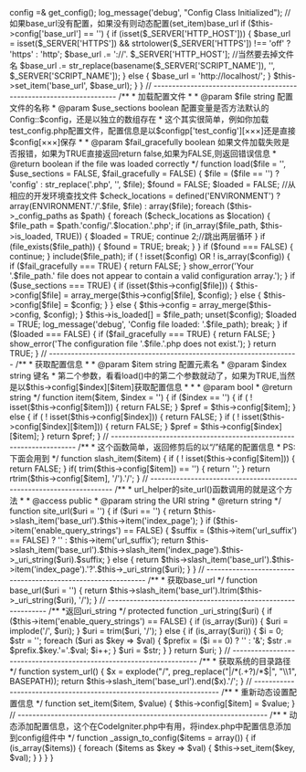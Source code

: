 <?php  if ( ! defined('BASEPATH')) exit('No direct script access allowed');
 
class CI_Config {
 
    /**
     * 配置变量列表
     */
    var $config = array();
    /**
     * 保存已加载的配置文件列表
     */
    var $is_loaded = array();
    /**
     * 配置路径
     */
    var $_config_paths = array(APPPATH);
 
 
    function __construct()
    {
        $this->config =& get_config();
        log_message('debug', "Config Class Initialized");
 
        // 如果base_url没有配置，如果没有则动态配置(set_item)base_url
        if ($this->config['base_url'] == '')
        {
            if (isset($_SERVER['HTTP_HOST']))
            {
                $base_url = isset($_SERVER['HTTPS']) && strtolower($_SERVER['HTTPS']) !== 'off' ? 'https' : 'http';
                $base_url .= '://'. $_SERVER['HTTP_HOST'];
                                //当然要去掉文件名
                $base_url .= str_replace(basename($_SERVER['SCRIPT_NAME']), '', $_SERVER['SCRIPT_NAME']);
            }
 
            else
            {
                $base_url = 'http://localhost/';
            }
 
            $this->set_item('base_url', $base_url);
        }
    }
 
    // --------------------------------------------------------------------
 
    /**
     * 加载配置文件
     *
 
     * @param $file    string    配置文件的名称
     * @param $use_sections  boolean  配置变量是否方法默认的Config::$config，还是以独立的数组存在
         * 这个其实很简单，例如你加载test_config.php配置文件，配置信息是以$configp['test_config'][×××]还是直接$config[×××]保存
         * 
     * @param $fail_gracefully  boolean  如果文件加载失败是否报错，如果为TRUE直接返回return false,如果为FALSE,则返回错误信息
     * @return    boolean    if the file was loaded correctly
     */
    function load($file = '', $use_sections = FALSE, $fail_gracefully = FALSE)
    {
        $file = ($file == '') ? 'config' : str_replace('.php', '', $file);
        $found = FALSE;
        $loaded = FALSE;
                
                //从相应的开发环境查找文件
        $check_locations = defined('ENVIRONMENT')
            ? array(ENVIRONMENT.'/'.$file, $file)
            : array($file);
 
        foreach ($this->_config_paths as $path)
        {
            foreach ($check_locations as $location)
            {
                $file_path = $path.'config/'.$location.'.php';
 
                if (in_array($file_path, $this->is_loaded, TRUE))
                {
                    $loaded = TRUE;
                    continue 2;//跳出两层循环
                }
 
                if (file_exists($file_path))
                {
                    $found = TRUE;
                    break;
                }
            }
 
            if ($found === FALSE)
            {
                continue;
            }
 
            include($file_path);
 
            if ( ! isset($config) OR ! is_array($config))
            {
                if ($fail_gracefully === TRUE)
                {
                    return FALSE;
                }
                show_error('Your '.$file_path.' file does not appear to contain a valid configuration array.');
            }
 
            if ($use_sections === TRUE)
            {
                if (isset($this->config[$file]))
                {
                    $this->config[$file] = array_merge($this->config[$file], $config);
                }
                else
                {
                    $this->config[$file] = $config;
                }
            }
            else
            {
                $this->config = array_merge($this->config, $config);
            }
 
            $this->is_loaded[] = $file_path;
            unset($config);
 
            $loaded = TRUE;
            log_message('debug', 'Config file loaded: '.$file_path);
            break;
        }
 
        if ($loaded === FALSE)
        {
            if ($fail_gracefully === TRUE)
            {
                return FALSE;
            }
            show_error('The configuration file '.$file.'.php does not exist.');
        }
 
        return TRUE;
    }
 
    // --------------------------------------------------------------------
 
    /**
     * 获取配置信息
     *
     * @param  $item  string  配置元素名
     * @param $index   string  键名
         * 第二个参数，看看load()中的第二个参数就动了，如果为TRUE,当然是以$this->config[$index][$item]获取配置信息
         * 
         * 
     * @param    bool
     * @return    string
     */
    function item($item, $index = '')
    {
        if ($index == '')
        {
            if ( ! isset($this->config[$item]))
            {
                return FALSE;
            }
 
            $pref = $this->config[$item];
        }
        else
        {
            if ( ! isset($this->config[$index]))
            {
                return FALSE;
            }
 
            if ( ! isset($this->config[$index][$item]))
            {
                return FALSE;
            }
 
            $pref = $this->config[$index][$item];
        }
 
        return $pref;
    }
 
    // --------------------------------------------------------------------
 
    /**
     * 这个函数简单，返回修剪后的以“/”结尾的配置信息
         * PS:下面会用到
     */
    function slash_item($item)
    {
        if ( ! isset($this->config[$item]))
        {
            return FALSE;
        }
 
        if( trim($this->config[$item]) == '')
        {
            return '';
        }
 
        return rtrim($this->config[$item], '/').'/';
    }
 
    // --------------------------------------------------------------------
 
    /**
     * url_helper的site_url()函数调用的就是这个方法
     *
     * @access    public
     * @param    string    the URI string
     * @return    string
     */
    function site_url($uri = '')
    {
        if ($uri == '')
        {
            return $this->slash_item('base_url').$this->item('index_page');
        }
 
        if ($this->item('enable_query_strings') == FALSE)
        {
            $suffix = ($this->item('url_suffix') == FALSE) ? '' : $this->item('url_suffix');
            return $this->slash_item('base_url').$this->slash_item('index_page').$this->_uri_string($uri).$suffix;
        }
        else
        {
            return $this->slash_item('base_url').$this->item('index_page').'?'.$this->_uri_string($uri);
        }
    }
 
    // -------------------------------------------------------------
 
    /**
     * 获取base_url
     */
    function base_url($uri = '')
    {
        return $this->slash_item('base_url').ltrim($this->_uri_string($uri), '/');
    }
 
    // -------------------------------------------------------------
 
    /**
     *返回uri_string
     */
    protected function _uri_string($uri)
    {
        if ($this->item('enable_query_strings') == FALSE)
        {
            if (is_array($uri))
            {
                $uri = implode('/', $uri);
            }
            $uri = trim($uri, '/');
        }
        else
        {
            if (is_array($uri))
            {
                $i = 0;
                $str = '';
                foreach ($uri as $key => $val)
                {
                    $prefix = ($i == 0) ? '' : '&';
                    $str .= $prefix.$key.'='.$val;
                    $i++;
                }
                $uri = $str;
            }
        }
        return $uri;
    }
 
    // --------------------------------------------------------------------
 
    /**
     * 获取系统的目录路径
     */
    function system_url()
    {
             
        $x = explode("/", preg_replace("|/*(.+?)/*$|", "\\1", BASEPATH));
        return $this->slash_item('base_url').end($x).'/';
    }
 
    // --------------------------------------------------------------------
 
    /**
     * 重新动态设置配置信息
     */
    function set_item($item, $value)
    {
        $this->config[$item] = $value;
    }
 
    // --------------------------------------------------------------------
 
    /**
     * 动态添加配置信息，这个在CodeIgniter.php中有用，将index.php中配置信息添加到config组件中
     */
    function _assign_to_config($items = array())
    {
        if (is_array($items))
        {
            foreach ($items as $key => $val)
            {
                $this->set_item($key, $val);
            }
        }
    }
}